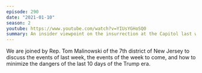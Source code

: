 ```yaml
---
episode: 290
date: "2021-01-10"
season: 2
youtube: https://www.youtube.com/watch?v=YIUsYGHoSQ0
summary: An insider viewpoint on the insurrection at the Capitol last week
---
```

We are joined by Rep. Tom Malinowski of the 7th district of New Jersey to
discuss the events of last week, the events of the week to come, and how to
minimize the dangers of the last 10 days of the Trump era.
